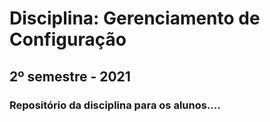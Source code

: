 # Disciplina: Gerenciamento de Configuração
## 2º semestre - 2021

### Repositório da disciplina para os alunos....
